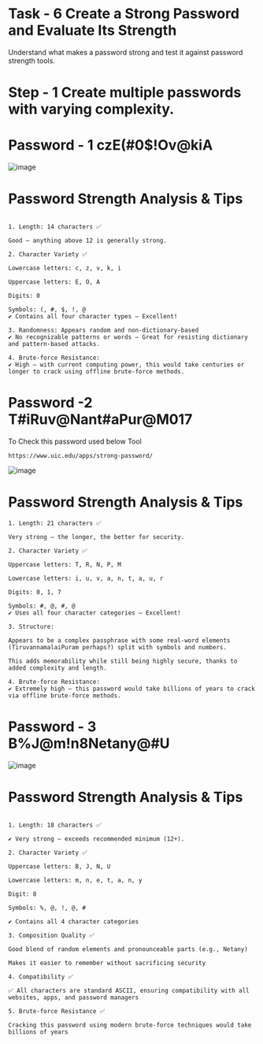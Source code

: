 Task - 6 Create a Strong Password and Evaluate Its Strength
======
Understand what makes a password strong and test it against password strength tools.

# Step - 1 Create multiple passwords with varying complexity.

# Password - 1 czE(#0$!Ov@kiA

![image](https://github.com/user-attachments/assets/43ce2f07-ce51-4f99-a558-ecc569c6b86b)

# Password Strength Analysis & Tips
```

1. Length: 14 characters ✅

Good — anything above 12 is generally strong.

2. Character Variety ✅

Lowercase letters: c, z, v, k, i

Uppercase letters: E, O, A

Digits: 0

Symbols: (, #, $, !, @
✔️ Contains all four character types — Excellent!

3. Randomness: Appears random and non-dictionary-based
✔️ No recognizable patterns or words — Great for resisting dictionary and pattern-based attacks.

4. Brute-force Resistance:
✔️ High — with current computing power, this would take centuries or longer to crack using offline brute-force methods.

```

# Password -2 T#iRuv@Nant#aPur@M017

To Check this password used below Tool 
```
https://www.uic.edu/apps/strong-password/
```
![image](https://github.com/user-attachments/assets/4f34d4a7-0eb2-4e43-bf9e-d79de011c561)

# Password Strength Analysis & Tips
```
1. Length: 21 characters ✅

Very strong — the longer, the better for security.

2. Character Variety ✅

Uppercase letters: T, R, N, P, M

Lowercase letters: i, u, v, a, n, t, a, u, r

Digits: 0, 1, 7

Symbols: #, @, #, @
✔️ Uses all four character categories — Excellent!

3. Structure:

Appears to be a complex passphrase with some real-word elements (TiruvannamalaiPuram perhaps?) split with symbols and numbers.

This adds memorability while still being highly secure, thanks to added complexity and length.

4. Brute-force Resistance:
✔️ Extremely high — this password would take billions of years to crack via offline brute-force methods.
```
# Password - 3 B%J@m!n8Netany@#U

![image](https://github.com/user-attachments/assets/5b4bc1a0-4275-426c-952a-92b8a8fdaca1)


# Password Strength Analysis & Tips
```

1. Length: 18 characters ✅

✔️ Very strong – exceeds recommended minimum (12+).

2. Character Variety ✅

Uppercase letters: B, J, N, U

Lowercase letters: m, n, e, t, a, n, y

Digit: 8

Symbols: %, @, !, @, #

✔️ Contains all 4 character categories

3. Composition Quality ✅

Good blend of random elements and pronounceable parts (e.g., Netany)

Makes it easier to remember without sacrificing security

4. Compatibility ✅

✅ All characters are standard ASCII, ensuring compatibility with all websites, apps, and password managers

5. Brute-force Resistance ✅

Cracking this password using modern brute-force techniques would take billions of years
```


